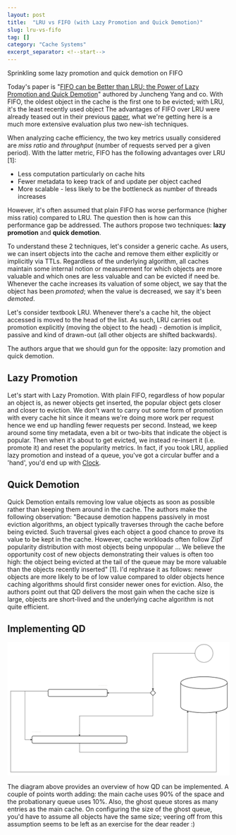 ```yaml
---
layout: post
title:  "LRU vs FIFO (with Lazy Promotion and Quick Demotion)"
slug: lru-vs-fifo
tag: []
category: "Cache Systems"
excerpt_separator: <!--start-->
---
```


Sprinkling some lazy promotion and quick demotion on FIFO

<!--start-->

Today's paper is
"[FIFO can be Better than LRU: the Power of Lazy Promotion and Quick Demotion](https://dl.acm.org/doi/10.1145/3593856.3595887)"
authored by Juncheng Yang and co. With FIFO, the oldest object in the cache is
the first one to be evicted; with LRU, it's the least recently used object The
advantages of FIFO over LRU were already teased out in their previous
[paper](https://www.usenix.org/conference/osdi20/presentation/yang), what we're
getting here is a much more extensive evaluation plus two new-ish techniques.

When analyzing cache efficiency, the two key metrics usually considered are
_miss ratio_ and _throughput_ (number of requests served per a given period).
With the latter metric, FIFO has the following advantages over LRU [1]:

- Less computation particularly on cache hits
- Fewer metadata to keep track of and update per object cached
- More scalable - less likely to be the bottleneck as number of threads
  increases

However, it's often assumed that plain FIFO has worse performance (higher miss
ratio) compared to LRU. The question then is how can this performance gap be
addressed. The authors propose two techniques: **lazy promotion** and **quick
demotion**.

To understand these 2 techniques, let's consider a generic cache. As users, we
can insert objects into the cache and remove them either explicitly or
implicitly via TTLs. Regardless of the underlying algorithm, all caches maintain
some internal notion or measurement for which objects are more valuable and
which ones are less valuable and can be evicted if need be. Whenever the cache
increases its valuation of some object, we say that the object has been
_promoted_; when the value is decreased, we say it's been _demoted_.

Let's consider textbook LRU. Whenever there's a cache hit, the object accessed
is moved to the head of the list. As such, LRU carries out promotion explicitly
(moving the object to the head) - demotion is implicit, passive and kind of
drawn-out (all other objects are shifted backwards).

The authors argue that we should gun for the opposite: lazy promotion and quick
demotion.

## Lazy Promotion

Let's start with Lazy Promotion. With plain FIFO, regardless of how popular an
object is, as newer objects get inserted, the popular object gets closer and
closer to eviction. We don't want to carry out some form of promotion with every
cache hit since it means we're doing more work per request hence we end up
handling fewer requests per second. Instead, we keep around some tiny metadata,
even a bit or two-bits that indicate the object is popular. Then when it's about
to get evicted, we instead re-insert it (i.e. promote it) and reset the
popularity metrics. In fact, if you took LRU, applied lazy promotion and instead
of a queue, you've got a circular buffer and a 'hand', you'd end up with
[Clock](https://en.wikipedia.org/wiki/Page_replacement_algorithm#Clock).

## Quick Demotion

Quick Demotion entails removing low value objects as soon as possible rather
than keeping them around in the cache. The authors make the following
observation: "Because demotion happens passively in most eviction algorithms, an
object typically traverses through the cache before being evicted. Such
traversal gives each object a good chance to prove its value to be kept in the
cache. However, cache workloads often follow Zipf popularity distribution with
most objects being unpopular ... We believe the opportunity cost of new objects
demonstrating their values is often too high: the object being evicted at the
tail of the queue may be more valuable than the objects recently inserted" [1].
I'd rephrase it as follows: newer objects are more likely to be of low value
compared to older objects hence caching algorithms should first consider newer
ones for eviction. Also, the authors point out that QD delivers the most gain
when the cache size is large, objects are short-lived and the underlying cache
algorithm is not quite efficient.

## Implementing QD

![Implementing quick demotion](/assets/images/caching/quick_demotion.svg)

The diagram above provides an overview of how QD can be implemented. A couple of
points worth adding: the main cache uses 90% of the space and the probationary
queue uses 10%. Also, the ghost queue stores as many entries as the main cache.
On configuring the size of the ghost queue, you'd have to assume all objects
have the same size; veering off from this assumption seems to be left as an
exercise for the dear reader :)

